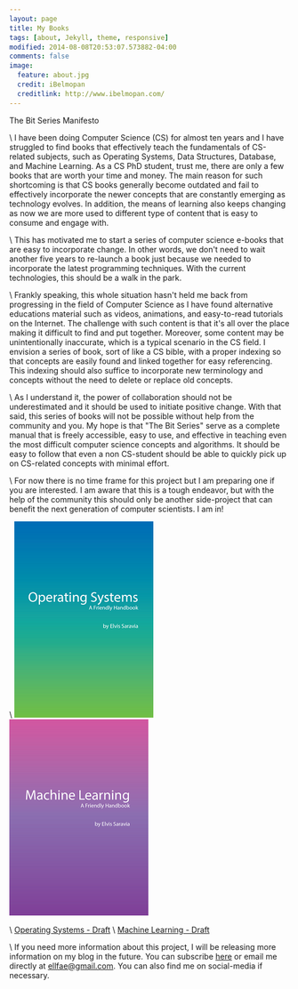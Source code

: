 ```yaml
---
layout: page
title: My Books
tags: [about, Jekyll, theme, responsive]
modified: 2014-08-08T20:53:07.573882-04:00
comments: false
image:
  feature: about.jpg
  credit: iBelmopan
  creditlink: http://www.ibelmopan.com/
---
```


The Bit Series Manifesto

\\
I have been doing Computer Science (CS) for almost ten years and I have struggled to find books that effectively teach the fundamentals of CS-related subjects, such as Operating Systems, Data Structures, Database, and Machine Learning. As a CS PhD student, trust me, there are only a few books that are worth your time and money. The main reason for such shortcoming is that CS books generally become outdated and fail to effectively incorporate the newer concepts that are constantly emerging as technology evolves. In addition, the means of learning also keeps changing as now we are more used to different type of content that is easy to consume and engage with.

\\
This has motivated me to start a series of computer science e-books that are easy to incorporate change. In other words, we don't need to wait another five years to re-launch a book just because we needed to incorporate the latest programming techniques. With the current technologies, this should be a walk in the park.

\\
Frankly speaking, this whole situation hasn't held me back from progressing in the field of Computer Science as I have found alternative educations material such as videos, animations, and easy-to-read tutorials on the Internet. The challenge with such content is that it's all over the place making it difficult to find and put together. Moreover, some content may be unintentionally inaccurate, which is a typical scenario in the CS field. I envision a series of book, sort of like a CS bible, with a proper indexing so that concepts are easily found and linked together for easy referencing. This indexing should also suffice to incorporate new terminology and concepts without the need to delete or replace old concepts. 

\\
As I understand it, the power of collaboration should not be underestimated and it should be used to initiate positive change. With that said, this series of books will not be possible without help from the community and you. My hope is that "The Bit Series" serve as a complete manual that is freely accessible, easy to use, and effective in teaching even the most difficult computer science concepts and algorithms. It should be easy to follow that even a non CS-student should be able to quickly pick up on CS-related concepts with minimal effort. 

\\
For now there is no time frame for this project but I am preparing one if you are interested. I am aware that this is a tough endeavor, but with the help of the community this should only be another side-project that can benefit the next generation of computer scientists. I am in!

\\
![alt-text-1](https://github.com/omarsar/omarsar.github.io/blob/master/images/os.png?raw=true) ![alt-text-2](https://github.com/omarsar/omarsar.github.io/blob/master/images/machine-learning.png?raw=true)

\\
[Operating Systems - Draft](https://github.com/omarsar/os)
\\
[Machine Learning - Draft](https://github.com/omarsar/machine_learning_fundamentals)

\\
If you need more information about this project, I will be releasing more information on my blog in the future. You can subscribe [here](https://goo.gl/forms/YBzDDDXAlKDT6Neg1) or email me directly at ellfae@gmail.com. You can also find me on social-media if necessary.  



